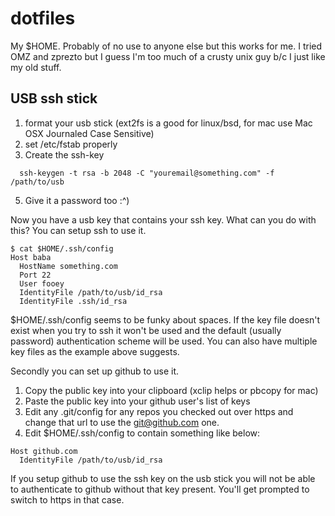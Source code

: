 dotfiles
========
My $HOME.  Probably of no use to anyone else but this works for me.  I tried OMZ and zprezto but I guess I'm too much of a crusty unix guy b/c I just like my old stuff.

USB ssh stick
-------------
1. format your usb stick (ext2fs is a good for linux/bsd, for mac use Mac OSX Journaled Case Sensitive)
2. set /etc/fstab properly 
3. Create the ssh-key

```
  ssh-keygen -t rsa -b 2048 -C "youremail@something.com" -f /path/to/usb
```

5. Give it a password too :^)

Now you have a usb key that contains your ssh key.  What can you do with this?
You can setup ssh to use it.

```
$ cat $HOME/.ssh/config
Host baba
  HostName something.com
  Port 22
  User fooey
  IdentityFile /path/to/usb/id_rsa
  IdentityFile .ssh/id_rsa
```

$HOME/.ssh/config seems to be funky about spaces.  If the key file doesn't exist when you try to ssh it won't be used and the default (usually password) authentication scheme will be used.  You can also have multiple key files as the example above suggests.

Secondly you can set up github to use it.

1. Copy the public key into your clipboard (xclip helps or pbcopy for mac)
2. Paste the public key into your github user's list of keys
3. Edit any .git/config for any repos you checked out over https and change that url to use the git@github.com one.
4. Edit $HOME/.ssh/config to contain something like below:

```
Host github.com
  IdentityFile /path/to/usb/id_rsa
```

If you setup github to use the ssh key on the usb stick you will not be able to authenticate to github without that key present.  You'll get prompted to switch to https in that case.


